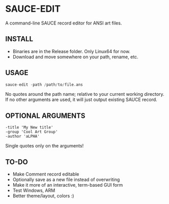 # SAUCE-EDIT
A command-line SAUCE record editor for ANSI art files.

## INSTALL
- Binaries are in the Release folder.  Only Linux64 for now.
- Download and move somewhere on your path, rename, etc.

## USAGE
```go
sauce-edit -path /path/to/file.ans
```
No quotes around the path name; relative to your current working directory. If no other arguments are used, it will just output existing SAUCE record.

## OPTIONAL ARGUMENTS
```
-title 'My New title'
-group 'Cool Art Group'
-author 'aLPHA'
```

Single quotes only on the arguments!

## TO-DO
- Make Comment record editable
- Optionally save as a new file instead of overwriting
- Make it more of an interactive, term-based GUI form
- Test Windows, ARM
- Better theme/layout, colors :)
